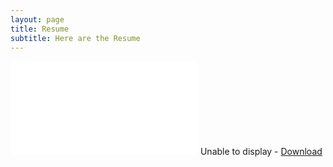 ```yaml
---
layout: page
title: Resume
subtitle: Here are the Resume
---
```


<div id="resume-pdf" class="base">
  <object data="{{ site.baseurl }}/CV/Wentao Yao CV.pdf" width="100%" height="800" type="application/pdf">
    <embed src="{{ site.baseurl }}/CV/Wentao Yao CV.pdf" type='application/pdf'>
      Unable to display - <a href="{{ site.baseurl }}/CV/Wentao Yao CV.pdf">Download</a>
    </embed>
  </object>
</div>

<script defer="defer" type="text/javascript">
var fullElementId = "resume-pdf"
var content = document.getElementById("content");
var fullElement = document.getElementById(fullElementId);
content.style.padding = 0;
content.style.margin = 0;
fullElement.style.height = content.scrollHeight + "px";
</script>
